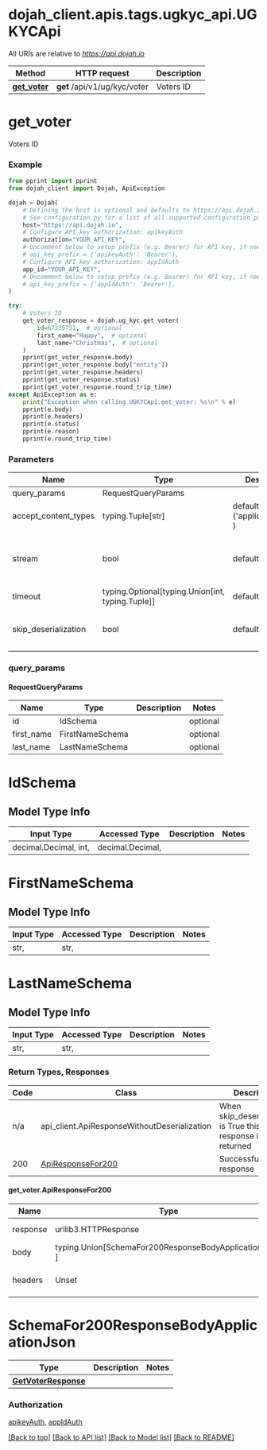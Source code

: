 <a name="__pageTop"></a>
# dojah_client.apis.tags.ugkyc_api.UGKYCApi

All URIs are relative to *https://api.dojah.io*

Method | HTTP request | Description
------------- | ------------- | -------------
[**get_voter**](#get_voter) | **get** /api/v1/ug/kyc/voter | Voters ID

# **get_voter**

Voters ID

### Example

```python
from pprint import pprint
from dojah_client import Dojah, ApiException

dojah = Dojah(
    # Defining the host is optional and defaults to https://api.dojah.io
    # See configuration.py for a list of all supported configuration parameters.
    host="https://api.dojah.io",
    # Configure API key authorization: apikeyAuth
    authorization="YOUR_API_KEY",
    # Uncomment below to setup prefix (e.g. Bearer) for API key, if needed
    # api_key_prefix = {'apikeyAuth': 'Bearer'},
    # Configure API key authorization: appIdAuth
    app_id="YOUR_API_KEY",
    # Uncomment below to setup prefix (e.g. Bearer) for API key, if needed
    # api_key_prefix = {'appIdAuth': 'Bearer'},
)

try:
    # Voters ID
    get_voter_response = dojah.ug_kyc.get_voter(
        id=67335751,  # optional
        first_name="Happy",  # optional
        last_name="Christmas",  # optional
    )
    pprint(get_voter_response.body)
    pprint(get_voter_response.body["entity"])
    pprint(get_voter_response.headers)
    pprint(get_voter_response.status)
    pprint(get_voter_response.round_trip_time)
except ApiException as e:
    print("Exception when calling UGKYCApi.get_voter: %s\n" % e)
    pprint(e.body)
    pprint(e.headers)
    pprint(e.status)
    pprint(e.reason)
    pprint(e.round_trip_time)
```
### Parameters

Name | Type | Description  | Notes
------------- | ------------- | ------------- | -------------
query_params | RequestQueryParams | |
accept_content_types | typing.Tuple[str] | default is ('application/json', ) | Tells the server the content type(s) that are accepted by the client
stream | bool | default is False | if True then the response.content will be streamed and loaded from a file like object. When downloading a file, set this to True to force the code to deserialize the content to a FileSchema file
timeout | typing.Optional[typing.Union[int, typing.Tuple]] | default is None | the timeout used by the rest client
skip_deserialization | bool | default is False | when True, headers and body will be unset and an instance of api_client.ApiResponseWithoutDeserialization will be returned

### query_params
#### RequestQueryParams

Name | Type | Description  | Notes
------------- | ------------- | ------------- | -------------
id | IdSchema | | optional
first_name | FirstNameSchema | | optional
last_name | LastNameSchema | | optional


# IdSchema

## Model Type Info
Input Type | Accessed Type | Description | Notes
------------ | ------------- | ------------- | -------------
decimal.Decimal, int,  | decimal.Decimal,  |  | 

# FirstNameSchema

## Model Type Info
Input Type | Accessed Type | Description | Notes
------------ | ------------- | ------------- | -------------
str,  | str,  |  | 

# LastNameSchema

## Model Type Info
Input Type | Accessed Type | Description | Notes
------------ | ------------- | ------------- | -------------
str,  | str,  |  | 

### Return Types, Responses

Code | Class | Description
------------- | ------------- | -------------
n/a | api_client.ApiResponseWithoutDeserialization | When skip_deserialization is True this response is returned
200 | [ApiResponseFor200](#get_voter.ApiResponseFor200) | Successful response

#### get_voter.ApiResponseFor200
Name | Type | Description  | Notes
------------- | ------------- | ------------- | -------------
response | urllib3.HTTPResponse | Raw response |
body | typing.Union[SchemaFor200ResponseBodyApplicationJson, ] |  |
headers | Unset | headers were not defined |

# SchemaFor200ResponseBodyApplicationJson
Type | Description  | Notes
------------- | ------------- | -------------
[**GetVoterResponse**](../../models/GetVoterResponse.md) |  | 


### Authorization

[apikeyAuth](../../../README.md#apikeyAuth), [appIdAuth](../../../README.md#appIdAuth)

[[Back to top]](#__pageTop) [[Back to API list]](../../../README.md#documentation-for-api-endpoints) [[Back to Model list]](../../../README.md#documentation-for-models) [[Back to README]](../../../README.md)

